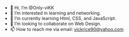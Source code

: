 - 👋 Hi, I’m @Only-viKK
- 👀 I’m interested in learning and networking.
- 🌱 I’m currently learning Html, CSS, and JavaScript.
- 💞️ I’m looking to collaborate on Web Design.
- 📫 How to reach me via email: vickrice90@yahoo.com

<!---
Only-viKK/Only-viKK is a ✨ special ✨ repository because its `README.md` (this file) appears on your GitHub profile.
You can click the Preview link to take a look at your changes.
--->
